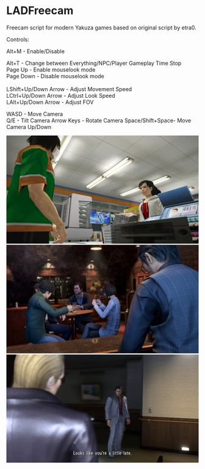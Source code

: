 # LADFreecam
 Freecam script for modern Yakuza games based on original script by etra0.

Controls:

Alt+M - Enable/Disable

Alt+T - Change between Everything/NPC/Player Gameplay Time Stop\
Page Up - Enable mouselook mode\
Page Down - Disable mouselook mode
<br><br>
LShift+Up/Down Arrow - Adjust Movement Speed\
LCtrl+Up/Down Arrow - Adjust Look Speed\
LAlt+Up/Down Arrow - Adjust FOV

WASD - Move Camera\
Q/E - Tilt Camera
Arrow Keys - Rotate Camera
Space/Shift+Space- Move Camera Up/Down

![Image](https://github.com/Fronkln/LADFreecam/blob/main/image1.jpg)<br>
![Image](https://github.com/Fronkln/LADFreecam/blob/main/image2.jpg)<br>
![Image](https://github.com/Fronkln/LADFreecam/blob/main/image3.jpg)
